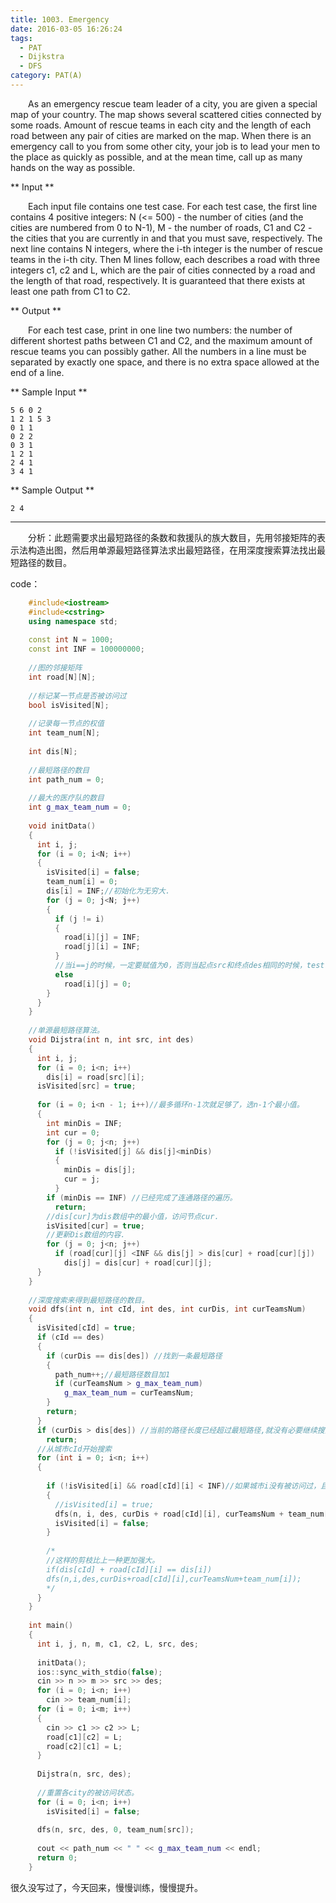 ```yaml
---
title: 1003. Emergency
date: 2016-03-05 16:26:24
tags: 
  - PAT
  - Dijkstra
  - DFS
category: PAT(A)
---
```


&emsp;&emsp;As an emergency rescue team leader of a city, you are given a special map of your country. The map shows several scattered cities connected by some roads. Amount of rescue teams in each city and the length of each road between any pair of cities are marked on the map. When there is an emergency call to you from some other city, your job is to lead your men to the place as quickly as possible, and at the mean time, call up as many hands on the way as possible.
<!-- more -->
** Input **

&emsp;&emsp;Each input file contains one test case. For each test case, the first line contains 4 positive integers: N (<= 500) - the number of cities (and the cities are numbered from 0 to N-1), M - the number of roads, C1 and C2 - the cities that you are currently in and that you must save, respectively. The next line contains N integers, where the i-th integer is the number of rescue teams in the i-th city. Then M lines follow, each describes a road with three integers c1, c2 and L, which are the pair of cities connected by a road and the length of that road, respectively. It is guaranteed that there exists at least one path from C1 to C2.

** Output **

&emsp;&emsp;For each test case, print in one line two numbers: the number of different shortest paths between C1 and C2, and the maximum amount of rescue teams you can possibly gather.  All the numbers in a line must be separated by exactly one space, and there is no extra space allowed at the end of a line.

** Sample Input **
    
    
    5 6 0 2
    1 2 1 5 3
    0 1 1
    0 2 2
    0 3 1
    1 2 1
    2 4 1
    3 4 1
    

** Sample Output **
    
    
    2 4
    

* * *

&emsp;&emsp;分析：此题需要求出最短路径的条数和救援队的族大数目，先用邻接矩阵的表示法构造出图，然后用单源最短路径算法求出最短路径，在用深度搜索算法找出最短路径的数目。

code：

    
```C++   
    #include<iostream>
    #include<cstring>
    using namespace std;
    
    const int N = 1000;
    const int INF = 100000000;
    
    //图的邻接矩阵
    int road[N][N];
    
    //标记某一节点是否被访问过
    bool isVisited[N];
    
    //记录每一节点的权值
    int team_num[N];
    
    int dis[N];
    
    //最短路径的数目
    int path_num = 0;
    
    //最大的医疗队的数目
    int g_max_team_num = 0;
    
    void initData()
    {
      int i, j;
      for (i = 0; i<N; i++)
      {
        isVisited[i] = false;
        team_num[i] = 0;
        dis[i] = INF;//初始化为无穷大.
        for (j = 0; j<N; j++)
        {
          if (j != i)
          {
            road[i][j] = INF;
            road[j][i] = INF;
          }
          //当i==j的时候，一定要赋值为0，否则当起点src和终点des相同的时候，test case是过不了的。
          else
            road[i][j] = 0;
        }
      }
    }
    
    //单源最短路径算法。
    void Dijstra(int n, int src, int des)
    {
      int i, j;
      for (i = 0; i<n; i++)
        dis[i] = road[src][i];
      isVisited[src] = true;
    
      for (i = 0; i<n - 1; i++)//最多循环n-1次就足够了，选n-1个最小值。
      {
        int minDis = INF;
        int cur = 0;
        for (j = 0; j<n; j++)
          if (!isVisited[j] && dis[j]<minDis)
          {
            minDis = dis[j];
            cur = j;
          }
        if (minDis == INF) //已经完成了连通路径的遍历。
          return;
        //dis[cur]为dis数组中的最小值，访问节点cur.
        isVisited[cur] = true;
        //更新Dis数组的内容.
        for (j = 0; j<n; j++)
          if (road[cur][j] <INF && dis[j] > dis[cur] + road[cur][j])
            dis[j] = dis[cur] + road[cur][j];
      }
    }
    
    //深度搜索来得到最短路径的数目。
    void dfs(int n, int cId, int des, int curDis, int curTeamsNum)
    {
      isVisited[cId] = true;
      if (cId == des)
      {
        if (curDis == dis[des]) //找到一条最短路径
        {
          path_num++;//最短路径数目加1
          if (curTeamsNum > g_max_team_num)
            g_max_team_num = curTeamsNum;
        }
        return;
      }
      if (curDis > dis[des]) //当前的路径长度已经超过最短路径,就没有必要继续搜索了。
        return;
      //从城市cId开始搜索
      for (int i = 0; i<n; i++)
      {
    
        if (!isVisited[i] && road[cId][i] < INF)//如果城市i没有被访问过，且cId到i连通。      
        {
          //isVisited[i] = true;
          dfs(n, i, des, curDis + road[cId][i], curTeamsNum + team_num[i]);
          isVisited[i] = false;
        }
    
        /*
        //这样的剪枝比上一种更加强大。
        if(dis[cId] + road[cId][i] == dis[i])
        dfs(n,i,des,curDis+road[cId][i],curTeamsNum+team_num[i]);
        */
      }
    }   
    
    int main()
    {
      int i, j, n, m, c1, c2, L, src, des;
        
      initData();
      ios::sync_with_stdio(false);
      cin >> n >> m >> src >> des;
      for (i = 0; i<n; i++)
        cin >> team_num[i];
      for (i = 0; i<m; i++)
      {
        cin >> c1 >> c2 >> L;
        road[c1][c2] = L;
        road[c2][c1] = L;
      }
    
      Dijstra(n, src, des);
    
      //重置各city的被访问状态。
      for (i = 0; i<n; i++)
        isVisited[i] = false;
    
      dfs(n, src, des, 0, team_num[src]);
    
      cout << path_num << " " << g_max_team_num << endl;
      return 0;
    }

```

很久没写过了，今天回来，慢慢训练，慢慢提升。  


